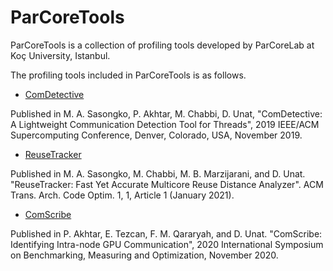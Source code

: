 # ParCoreTools

ParCoreTools is a collection of profiling tools developed by ParCoreLab at Koç University, Istanbul.

The profiling tools included in ParCoreTools is as follows.
 
- <a href="https://parcorelab.github.io/ParCorePMUTool/docs/ComDetective.html">ComDetective</a>

Published in M. A. Sasongko, P. Akhtar, M. Chabbi, D. Unat, "ComDetective: A Lightweight Communication Detection Tool for Threads", 2019 IEEE/ACM Supercomputing Conference, Denver, Colorado, USA, November 2019.

- <a href="https://parcorelab.github.io/ParCorePMUTool/docs/ReuseTracker.html">ReuseTracker</a>

Published in M. A. Sasongko, M. Chabbi, M. B. Marzijarani, and D. Unat. "ReuseTracker: Fast Yet Accurate Multicore Reuse Distance Analyzer". ACM Trans. Arch. Code Optim. 1, 1, Article 1 (January 2021).

- <a href="https://github.com/ParCoreLab/ComScribe/">ComScribe</a>

Published in P. Akhtar, E. Tezcan, F. M. Qararyah, and D. Unat. "ComScribe: Identifying Intra-node GPU Communication", 2020 International Symposium on Benchmarking, Measuring and Optimization, November 2020.
